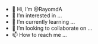 - 👋 Hi, I’m @RayomdA
- 👀 I’m interested in ...
- 🌱 I’m currently learning ...
- 💞️ I’m looking to collaborate on ...
- 📫 How to reach me ...

<!---
RayomdA/RayomdA is a ✨ special ✨ repository because its `README.md` (this file) appears on your GitHub profile.
You can click the Preview link to take a look at your changes.
--->
